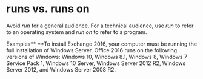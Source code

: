 # runs vs. runs on

Avoid *run* for a general audience. For a technical audience, use *run* to refer to an operating system and *run on* to refer to a program. 

Examples**
**To install Exchange 2016, your computer must be running the full installation of Windows Server.
Office 2016 runs on the following versions of Windows: Windows
10, Windows 8.1, Windows 8, Windows 7 Service Pack 1, Windows 10
Server, Windows Server 2012 R2, Windows Server 2012, and Windows Server
2008 R2.

